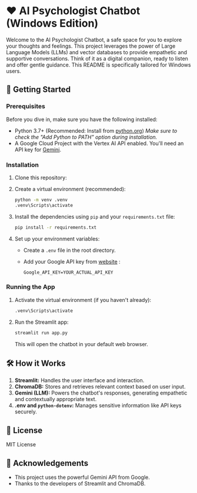 # ❤️ AI Psychologist Chatbot (Windows Edition)

Welcome to the AI Psychologist Chatbot, a safe space for you to explore your thoughts and feelings. This project leverages the power of Large Language Models (LLMs) and vector databases to provide empathetic and supportive conversations. Think of it as a digital companion, ready to listen and offer gentle guidance. This README is specifically tailored for Windows users.

## 🚀 Getting Started

### Prerequisites

Before you dive in, make sure you have the following installed:

*   Python 3.7+ (Recommended: Install from [python.org](https://www.python.org/downloads/windows/)) *Make sure to check the "Add Python to PATH" option during installation.*
*   A Google Cloud Project with the Vertex AI API enabled. You'll need an API key for [Gemini](https://aistudio.google.com/apikey).

### Installation

1.  Clone this repository:

2.  Create a virtual environment (recommended):

    ```bash
    python -m venv .venv
    .venv\Scripts\activate 
    ```

3.  Install the dependencies using `pip` and your `requirements.txt` file:

    ```bash
    pip install -r requirements.txt
    ```

4.  Set up your environment variables:

    *   Create a `.env` file in the root directory.
    *   Add your Google API key from [website](https://aistudio.google.com/apikey) :

        ```.env
        Google_API_KEY=YOUR_ACTUAL_API_KEY
        ```

### Running the App 

1.  Activate the virtual environment (if you haven't already): 
    ```bash
    .venv\Scripts\activate
    ```

2.  Run the Streamlit app:

    ```bash
    streamlit run app.py
    ```

    This will open the chatbot in your default web browser.

## 🛠️ How it Works 
1.  **Streamlit:**  Handles the user interface and interaction.
2.  **ChromaDB:** Stores and retrieves relevant context based on user input.
3.  **Gemini (LLM):**  Powers the chatbot's responses, generating empathetic and contextually appropriate text.
4.  **.env and `python-dotenv`:** Manages sensitive information like API keys securely.

## 📄 License 
MIT License

## 🙏 Acknowledgements 
*   This project uses the powerful Gemini API from Google.
*   Thanks to the developers of Streamlit and ChromaDB.

